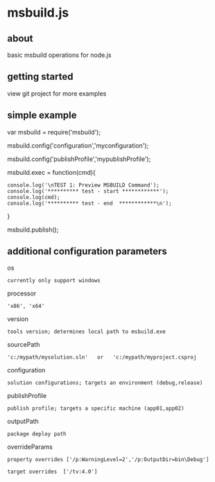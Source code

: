 msbuild.js
=======

about
--------
basic msbuild operations for node.js



getting started
----------
view git project for more examples



simple example
---
var msbuild = require('msbuild');

msbuild.config('configuration','myconfiguration');

msbuild.config('publishProfile','mypublishProfile');

msbuild.exec  = function(cmd){
	
	console.log('\nTEST 1: Preview MSBUILD Command');
	console.log('********** test - start ************');
	console.log(cmd);
	console.log('********** test - end  ************\n');
}

msbuild.publish();



additional configuration parameters
---
os

	currently only support windows
	
processor

	'x86', 'x64'
	
version

	tools version; determines local path to msbuild.exe
	
sourcePath

	'c:/mypath/mysolution.sln'   or   'c:/mypath/myproject.csproj
	
configuration

	solution configurations; targets an environment (debug,release)  
	
publishProfile

	publish profile; targets a specific machine (app01,app02)
	
outputPath

	package deploy path
	
overrideParams

	property overrides ['/p:WarningLevel=2','/p:OutputDir=bin\Debug']   
	
	target overrides  ['/tv:4.0']


	
